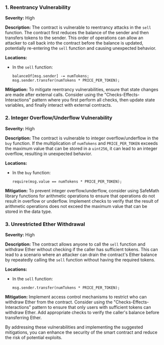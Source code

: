 ### 1. **Reentrancy Vulnerability**

**Severity:**
High

**Description:**
The contract is vulnerable to reentrancy attacks in the `sell` function. The contract first reduces the balance of the sender and then transfers tokens to the sender. This order of operations can allow an attacker to call back into the contract before the balance is updated, potentially re-entering the `sell` function and causing unexpected behavior.

**Locations:**

- In the `sell` function:
  ```solidity
  balanceOf[msg.sender] -= numTokens;
  msg.sender.transfer(numTokens * PRICE_PER_TOKEN);
  ```

**Mitigation:**
To mitigate reentrancy vulnerabilities, ensure that state changes are made after external calls. Consider using the "Checks-Effects-Interactions" pattern where you first perform all checks, then update state variables, and finally interact with external contracts.

### 2. **Integer Overflow/Underflow Vulnerability**

**Severity:**
High

**Description:**
The contract is vulnerable to integer overflow/underflow in the `buy` function. If the multiplication of `numTokens` and `PRICE_PER_TOKEN` exceeds the maximum value that can be stored in a `uint256`, it can lead to an integer overflow, resulting in unexpected behavior.

**Locations:**

- In the `buy` function:
  ```solidity
  require(msg.value == numTokens * PRICE_PER_TOKEN);
  ```

**Mitigation:**
To prevent integer overflow/underflow, consider using SafeMath library functions for arithmetic operations to ensure that operations do not result in overflow or underflow. Implement checks to verify that the result of arithmetic operations does not exceed the maximum value that can be stored in the data type.

### 3. **Unrestricted Ether Withdrawal**

**Severity:**
High

**Description:**
The contract allows anyone to call the `sell` function and withdraw Ether without checking if the caller has sufficient tokens. This can lead to a scenario where an attacker can drain the contract's Ether balance by repeatedly calling the `sell` function without having the required tokens.

**Locations:**

- In the `sell` function:
  ```solidity
  msg.sender.transfer(numTokens * PRICE_PER_TOKEN);
  ```

**Mitigation:**
Implement access control mechanisms to restrict who can withdraw Ether from the contract. Consider using the "Checks-Effects-Interactions" pattern to ensure that only users with sufficient tokens can withdraw Ether. Add appropriate checks to verify the caller's balance before transferring Ether.

By addressing these vulnerabilities and implementing the suggested mitigations, you can enhance the security of the smart contract and reduce the risk of potential exploits.